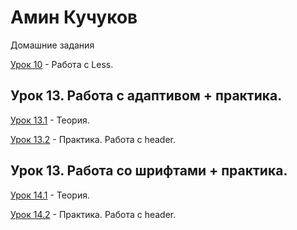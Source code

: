 # Амин Кучуков
Домашние задания


[Урок 10](YoiWar.github.io/lesson_2/ "Описание") - Работа с Less.

## Урок 13. Работа с адаптивом + практика. 

[Урок 13.1](YoiWar.github.io/src/ "Описание") - Теория.

[Урок 13.2](YoiWar.github.io/штукатурка/src/ "Описание") - Практика. Работа с header.

## Урок 13. Работа со шрифтами + практика. 

[Урок 14.1](https://yoiwar.github.io/%D0%A3%D1%80%D0%BE%D0%BA%20%D0%BF%D0%BE%20%D1%88%D1%80%D0%B8%D1%84%D1%82%D0%B0%D0%BC/ "Описание") - Теория.

[Урок 14.2](YoiWar.github.io/штукатурка/src/ "Описание") - Практика. Работа с header.
